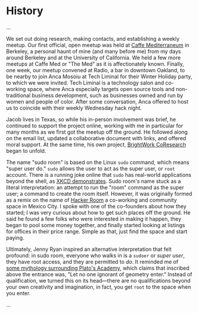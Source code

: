 # History

...

We set out doing research, making contacts, and establishing a weekly meetup. Our first official, open meetup was held at [Caffe Mediterraneum](http://caffemed.com/) in Berkeley, a personal haunt of mine (and many before me) from my days around Berkeley and at the University of California. We held a few more meetups at Caffe Med or "The Med" as it is affectionately known. Finally, one week, our meetup convened at Radio, a bar in downtown Oakland, to be nearby to join Anca Mosoiu at Tech Liminal for their Winter Holiday party, to which we were invited. Tech Liminal is a technology salon and co-working space, where Anca especially targets open source tools and non-traditional business development, such as businesses owned and run by women and people of color. After some conversation, Anca offered to host us to coincide with their weekly Wednesday hack night.

Jacob lives in Texas, so while his in-person involvement was brief, he continued to support the project online, working with me in particular for many months as we first got the meetup off the ground. He followed along on the email list, updated a collaborative document with links, and offered moral support. At the same time, his own project, [BrightWork CoResearch](http://brightworkcoresearch.com/) began to unfold.

The name "sudo room" is based on the Linux `sudo` command, which means "super user do." `sudo` allows the user to act as the super user, or `root` account. There is a running joke online that `sudo` has real-world applications beyond the shell, as [XKCD demonstrates](http://xkcd.com/149/). Sudo room's name stuck as a literal interpretation: an attempt to run the "room" command as the super user; a command to create the room itself. However, it was originally formed as a remix on the name of [Hacker Room](http://hackerspaces.org/wiki/Hacker_Room) a co-working and community space in Mexico City. I spoke with one of the co-founders about how they started; I was very curious about how to get such places off the ground. He said he found a few folks who were interested in making it happen, they began to pool some money together, and finally started looking at listings for offices in their price range. Simple as that, just find the space and start paying.

Ultimately, Jenny Ryan inspired an alternative interpretation that felt profound: in sudo room, everyone who walks in is a `sudoer` or *super user*, they have root access, and they are permitted to *do*. It reminded me of [some mythology surrounding Plato's Academy](http://plato-dialogues.org/faq/faq009.htm), which claims that inscribed above the entrance was, "Let no one ignorant of geometry enter." Instead of qualification, we turned this on its head&mdash;there are no qualifications beyond your own creativity and imagination, in fact, you get `root` to the space when you enter.

...

